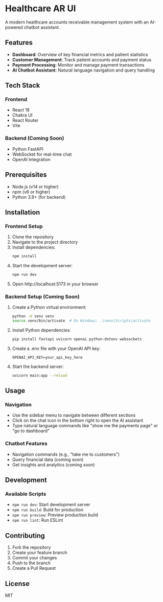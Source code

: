 # Healthcare AR UI

A modern healthcare accounts receivable management system with an AI-powered chatbot assistant.

## Features

- **Dashboard**: Overview of key financial metrics and patient statistics
- **Customer Management**: Track patient accounts and payment status
- **Payment Processing**: Monitor and manage payment transactions
- **AI Chatbot Assistant**: Natural language navigation and query handling

## Tech Stack

### Frontend
- React 18
- Chakra UI
- React Router
- Vite

### Backend (Coming Soon)
- Python FastAPI
- WebSocket for real-time chat
- OpenAI Integration

## Prerequisites

- Node.js (v14 or higher)
- npm (v6 or higher)
- Python 3.8+ (for backend)

## Installation

### Frontend Setup

1. Clone the repository
2. Navigate to the project directory
3. Install dependencies:
   ```bash
   npm install
   ```
4. Start the development server:
   ```bash
   npm run dev
   ```
5. Open http://localhost:5173 in your browser

### Backend Setup (Coming Soon)

1. Create a Python virtual environment:
   ```bash
   python -m venv venv
   source venv/bin/activate  # On Windows: .\venv\Scripts\activate
   ```
2. Install Python dependencies:
   ```bash
   pip install fastapi uvicorn openai python-dotenv websockets
   ```
3. Create a .env file with your OpenAI API key:
   ```
   OPENAI_API_KEY=your_api_key_here
   ```
4. Start the backend server:
   ```bash
   uvicorn main:app --reload
   ```

## Usage

### Navigation

- Use the sidebar menu to navigate between different sections
- Click on the chat icon in the bottom right to open the AI assistant
- Type natural language commands like "show me the payments page" or "go to dashboard"

### Chatbot Features

- Navigation commands (e.g., "take me to customers")
- Query financial data (coming soon)
- Get insights and analytics (coming soon)

## Development

### Available Scripts

- `npm run dev`: Start development server
- `npm run build`: Build for production
- `npm run preview`: Preview production build
- `npm run lint`: Run ESLint

## Contributing

1. Fork the repository
2. Create your feature branch
3. Commit your changes
4. Push to the branch
5. Create a Pull Request

## License

MIT
